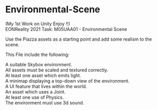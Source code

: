 # Environmental-Scene
(My 1st Work on Unity Enjoy !!)  
EONReality 2021 Task: M05UAA01 - Environmental Scene  

Use the Piazza assets as a starting point and add some realism to the scene.  

This File include the following:  
  
A suitable Skybox environment.  
All assets must be scaled and textured correctly.  
At least one asset which emits light.  
A minimap displaying a top-down view of the environment.  
A UI feature that lives within the world.  
An asset which uses a Joint.  
At least one use of Physics.  
The environment must use 3d sound.  
